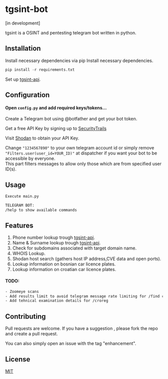 # tgsint-bot
[in development]

tgsint is a OSINT and pentesting telegram bot written in python.

## Installation

Install necessary dependencies via pip
Install necessary dependencies.
```python
pip install -r requirements.txt
```

Set up [tgsint-api](https://github.com/runtimeterrorist/tgsint-api).

## Configuration

#### Open `config.py` and add required keys/tokens...

Create a Telegram bot using @botfather and get your bot token.

Get a free API Key by signing up to [SecurityTrails](https://securitytrails.com)

Visit [Shodan](https://developer.shodan.io/) to obtain your API Key.

Change `"1234567890"` to your own telegram account id or simply remove `"Filters.user(user_id=YOUR_ID)"` at dispatcher if you want your bot to be accessible by everyone.  
This part filters messages to allow only those which are from specified user ID(s).

## Usage

```bash
Execute main.py  

TELEGRAM BOT:
/help to show available commands
```

## Features

1. Phone number lookup trough [tgsint-api](https://github.com/runtimeterrorist/tgsint-api).
2. Name & Surname lookup trough [tgsint-api](https://github.com/runtimeterrorist/tgsint-api).
3. Check for subdomains associated with target domain name.
4. WHOIS Lookup.
5. Shodan host search (gathers host IP address,CVE data and open ports).
6. Lookup information on bosnian car licence plates.
7. Lookup information on croatian car licence plates.

#### TODO:

```bash
- Zoomeye scans
- Add results limit to avoid telegram message rate limiting for /find command
- Add tehnical examination details for /croreg
```

## Contributing

Pull requests are welcome.
If you have a suggestion , please fork the repo and create a pull request. 

You can also simply open an issue with the tag "enhancement". 

## License
[MIT](https://choosealicense.com/licenses/mit/)
